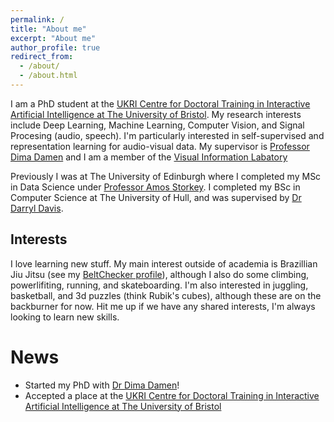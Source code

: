```yaml
---
permalink: /
title: "About me"
excerpt: "About me"
author_profile: true
redirect_from: 
  - /about/
  - /about.html
---
```


I am a PhD student at the [UKRI Centre for Doctoral Training in Interactive Artificial Intelligence at The University of Bristol](http://www.bristol.ac.uk/study/postgraduate/2020/doctoral/phd-interactive-artificial-intelligence/). My research interests include Deep Learning, Machine Learning, Computer Vision, and Signal Procesing (audio, speech). I'm particularly interested in self-supervised and representation learning for audio-visual data. My supervisor is [Professor Dima Damen](http://people.cs.bris.ac.uk/~damen/) and I am a member of the [Visual Information Labatory](https://vilab.blogs.bristol.ac.uk/)

Previously I was at The University of Edinburgh where I completed my MSc in Data Science under [Professor Amos Storkey](https://homepages.inf.ed.ac.uk/amos/). I completed my BSc in Computer Science at The University of Hull, and was supervised by [Dr Darryl Davis](https://www.hull.ac.uk/staff-directory/darryl-davis).

## Interests
I love learning new stuff. My main interest outside of academia is Brazillian Jiu Jitsu (see my [BeltChecker profile](https://www.beltchecker.com/profile.php?id=14045)), although I also do some climbing, powerlifiting, running, and skateboarding. I'm also interested in juggling, basketball, and 3d puzzles (think Rubik's cubes), although these are on the backburner for now. Hit me up if we have any shared interests, I'm always looking to learn new skills. 


# News

* Started my PhD with [Dr Dima Damen](http://people.cs.bris.ac.uk/~damen/)!
* Accepted a place at the [UKRI Centre for Doctoral Training in Interactive Artificial Intelligence at The University of Bristol](http://www.bristol.ac.uk/study/postgraduate/2020/doctoral/phd-interactive-artificial-intelligence/)


